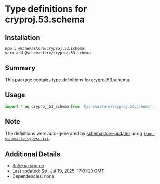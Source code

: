# Type definitions for cryproj.53.schema

## Installation

```
npm i @schemastore/cryproj.53.schema
yarn add @schemastore/cryproj.53.schema
```

## Summary

This package contains type definitions for cryproj.53.schema.

## Usage

```ts
import * as cryproj_53_schema from '@schemastore/cryproj.53.schema';
```

## Note

The definitions were auto-generated by [schemastore-updater](https://github.com/ffflorian/schemastore-updater) using [`json-schema-to-typescript`](https://www.npmjs.com/package/json-schema-to-typescript).

## Additional Details

* [Schema source](https://github.com/SchemaStore/schemastore/tree/master/src/schemas/json/cryproj.53.schema)
* Last updated: Sat, Jul 19, 2025, 17:01:20 GMT
* Dependencies: none

